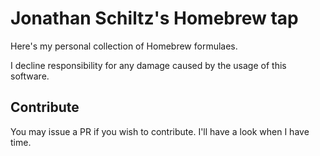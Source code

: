 # Jonathan Schiltz's Homebrew tap

Here's my personal collection of Homebrew formulaes.

I decline responsibility for any damage caused by the usage of this software.

## Contribute

You may issue a PR if you wish to contribute. I'll have a look when I have time.
